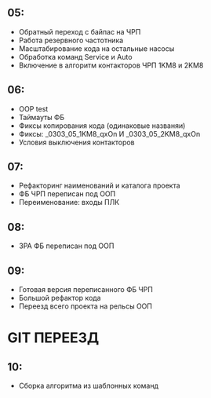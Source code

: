 ## 05: 
- Обратный переход с байпас на ЧРП
- Работа резервного частотника
- Масштабирование кода на остальные насосы
- Обработка команд Service и Auto
- Включение в алгоритм контакторов ЧРП 1KM8 и 2KM8

## 06:
- OOP test
- Таймауты ФБ
- Фиксы копирования кода (одинаковые названяи)
- Фиксы: _0303_05_1KM8_qxOn И _0303_05_2KM8_qxOn
- Условия выключения контакторов

## 07:
- Рефакторинг наименований и каталога проекта
- ФБ ЧРП переписан под ООП
- Переименование: входы ПЛК

## 08:
- ЗРА ФБ переписан под ООП

## 09:
- Готовая версия переписанного ФБ ЧРП
- Большой рефактор кода
- Переезд всего проекта на рельсы ООП

# GIT ПЕРЕЕЗД

## 10:
- Сборка алгоритма из шаблонных команд